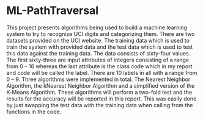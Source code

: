 # ML-PathTraversal

This project presents algorithms being used to build a machine learning system to try to
recognize UCI digits and categorizing them. There are two datasets provided on the
UCI website. The training data which is used to train the system with provided data and
the test data which is used to test this data against the training data.
The data consists of sixty-four values. The first sixty-three are input attributes of
integers consisting of a range from 0 – 16 whereas the last attribute is the class code
which in my report and code will be called the label. There are 10 labels in all with a
range from 0 – 9.
Three algorithms were implemented in total. The Nearest Neighbor Algorithm, the kNearest Neighbor Algorithm and a simplified version of the K-Means Algorithm. These
algorithms will perform a two-fold test and the results for the accuracy will be reported in
this report. This was easily done by just swapping the test data with the training data
when calling from the functions in the code.

